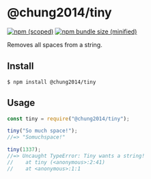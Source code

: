 # @chung2014/tiny

[![npm (scoped)](https://img.shields.io/npm/v/@chung2014/tiny.svg)](https://www.npmjs.com/package/@chung2014/tiny)
[![npm bundle size (minified)](https://img.shields.io/bundlephobia/min/@chung2014/tiny.svg)](https://www.npmjs.com/package/@chung2014/tiny)

Removes all spaces from a string.

## Install

```
$ npm install @chung2014/tiny
```

## Usage

```js
const tiny = require("@chung2014/tiny");

tiny("So much space!");
//=> "Somuchspace!"

tiny(1337);
//=> Uncaught TypeError: Tiny wants a string!
//    at tiny (<anonymous>:2:41)
//    at <anonymous>:1:1
```